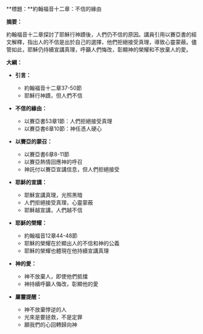 **標題：**約翰福音十二章：不信的緣由

**摘要：**

約翰福音十二章探討了耶穌行神蹟後，人們仍不信的原因。講員引用以賽亞書的經文解釋，指出人的不信是出於自己的選擇，他們拒絕接受真理，導致心靈蒙蔽。儘管如此，耶穌仍持續宣講真理，呼籲人們悔改，彰顯神的榮耀和不放棄人的愛。

**大綱：**

* **引言：**
    * 約翰福音十二章37-50節
    * 耶穌行神蹟，但人們不信

* **不信的緣由：**
    * 以賽亞書53章1節：人們拒絕接受真理
    * 以賽亞書6章10節：神任憑人硬心

* **以賽亞的蒙召：**
    * 以賽亞書6章8-11節
    * 以賽亞熱情回應神的呼召
    * 神託付以賽亞宣講信息，但人們拒絕接受

* **耶穌的宣講：**
    * 耶穌宣講真理，光照黑暗
    * 人們拒絕接受真理，心靈蒙蔽
    * 耶穌越宣講，人們越不信

* **耶穌的榮耀：**
    * 約翰福音12章44-48節
    * 耶穌的榮耀在於顯出人的不信和神的公義
    * 耶穌的榮耀也體現在他持續宣講真理

* **神的愛：**
    * 神不放棄人，即使他們抵擋
    * 神持續呼籲人悔改，彰顯他的愛

* **屬靈提醒：**
    * 神不放棄悖逆的人
    * 光來是要拯救，不是定罪
    * 願我們的心回轉歸向神